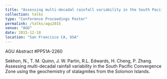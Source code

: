 ```yaml
---
title: "Assessing multi-decadal rainfall variability in the South Pacific Convergence Zone using the geochemistry of stalagmites from the Solomon Islands."
collection: talks
type: "Conference Proceedings Poster"
permalink: /talks/agu2015
venue: "AGU"
date: 2015-12-18
location: "San Francisco CA, USA"
---
```


AGU Abstract #PP51A-2260

Sekhon, N., T. M. Quinn, J. W. Partin, R.L. Edwards, H. Cheng, P. Zhang. Assessing multi-decadal rainfall variability in the South Pacific Convergence Zone using the geochemistry of stalagmites from
the Solomon Islands.

